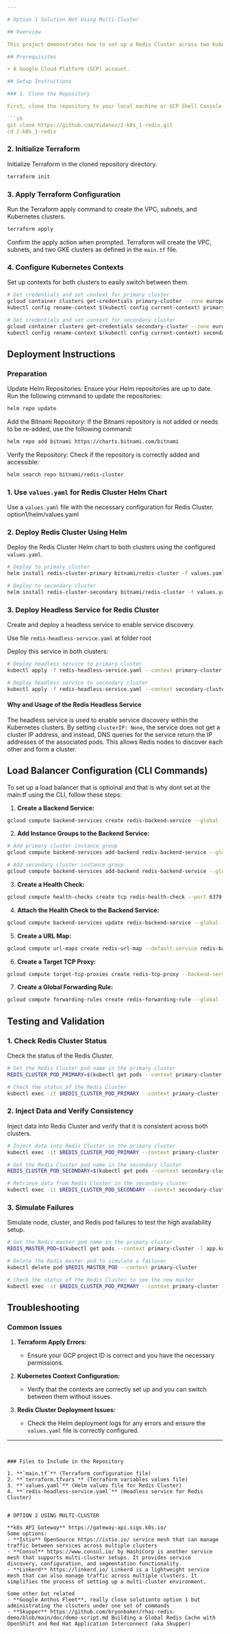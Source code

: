 ```yaml
---

# Option 1 Solution Not Using Multi-Cluster

## Overview

This project demonstrates how to set up a Redis Cluster across two Kubernetes clusters using Terraform and Helm on Google Cloud Platform (GCP). The goal is to deploy a Redis Cluster that spans two GKE clusters, ensuring high availability and data consistency.

## Prerequisites

- A Google Cloud Platform (GCP) account.

## Setup Instructions

### 1. Clone the Repository

First, clone the repository to your local machine or GCP Shell Console.

```sh
git clone https://github.com/Vidanez/2-k8s_1-redis.git
cd 2-k8s_1-redis
```

### 2. Initialize Terraform

Initialize Terraform in the cloned repository directory.

```sh
terraform init
```

### 3. Apply Terraform Configuration

Run the Terraform apply command to create the VPC, subnets, and Kubernetes clusters.

```sh
terraform apply
```

Confirm the apply action when prompted. Terraform will create the VPC, subnets, and two GKE clusters as defined in the `main.tf` file.

### 4. Configure Kubernetes Contexts

Set up contexts for both clusters to easily switch between them.

```sh
# Get credentials and set context for primary cluster
gcloud container clusters get-credentials primary-cluster --zone europe-west1
kubectl config rename-context $(kubectl config current-context) primary-cluster

# Get credentials and set context for secondary cluster
gcloud container clusters get-credentials secondary-cluster --zone europe-west1
kubectl config rename-context $(kubectl config current-context) secondary-cluster
```

## Deployment Instructions
### Preparation
Update Helm Repositories: Ensure your Helm repositories are up to date. Run the following command to update the repositories:
```sh
helm repo update
```
Add the Bitnami Repository: If the Bitnami repository is not added or needs to be re-added, use the following command:
```sh
helm repo add bitnami https://charts.bitnami.com/bitnami
```
Verify the Repository: Check if the repository is correctly added and accessible:
```sh
helm search repo bitnami/redis-cluster
```

### 1. Use `values.yaml` for Redis Cluster Helm Chart

Use a `values.yaml` file with the necessary configuration for Redis Cluster.
option1/helm/values.yaml

### 2. Deploy Redis Cluster Using Helm

Deploy the Redis Cluster Helm chart to both clusters using the configured `values.yaml`.

```sh
# Deploy to primary cluster
helm install redis-cluster-primary bitnami/redis-cluster -f values.yaml --kube-context primary-cluster

# Deploy to secondary cluster
helm install redis-cluster-secondary bitnami/redis-cluster -f values.yaml --kube-context secondary-cluster
```

### 3. Deploy Headless Service for Redis Cluster

Create and deploy a headless service to enable service discovery.

Use file `redis-headless-service.yaml` at folder root


Deploy this service in both clusters:

```sh
# Deploy headless service to primary cluster
kubectl apply -f redis-headless-service.yaml --context primary-cluster

# Deploy headless service to secondary cluster
kubectl apply -f redis-headless-service.yaml --context secondary-cluster
```

#### Why and Usage of the Redis Headless Service

The headless service is used to enable service discovery within the Kubernetes clusters. By setting `clusterIP: None`, the service does not get a cluster IP address, and instead, DNS queries for the service return the IP addresses of the associated pods. This allows Redis nodes to discover each other and form a cluster.

## Load Balancer Configuration (CLI Commands)

To set up a load balancer that is optioinal and that is why dont set at the main.tf using the CLI, follow these steps:

1. **Create a Backend Service:**

```sh
gcloud compute backend-services create redis-backend-service --global --protocol TCP
```

2. **Add Instance Groups to the Backend Service:**

```sh
# Add primary cluster instance group
gcloud compute backend-services add-backend redis-backend-service --global --instance-group=primary-cluster-group --instance-group-zone=europe-west1-b

# Add secondary cluster instance group
gcloud compute backend-services add-backend redis-backend-service --global --instance-group=secondary-cluster-group --instance-group-zone=europe-west1-b
```

3. **Create a Health Check:**

```sh
gcloud compute health-checks create tcp redis-health-check --port 6379
```

4. **Attach the Health Check to the Backend Service:**

```sh
gcloud compute backend-services update redis-backend-service --global --health-checks=redis-health-check
```

5. **Create a URL Map:**

```sh
gcloud compute url-maps create redis-url-map --default-service redis-backend-service
```

6. **Create a Target TCP Proxy:**

```sh
gcloud compute target-tcp-proxies create redis-tcp-proxy --backend-service=redis-backend-service
```

7. **Create a Global Forwarding Rule:**

```sh
gcloud compute forwarding-rules create redis-forwarding-rule --global --target-tcp-proxy=redis-tcp-proxy --ports=6379
```

## Testing and Validation

### 1. Check Redis Cluster Status

Check the status of the Redis Cluster.

```sh
# Get the Redis Cluster pod name in the primary cluster
REDIS_CLUSTER_POD_PRIMARY=$(kubectl get pods --context primary-cluster -l app.kubernetes.io/name=redis-cluster -o jsonpath="{.items.metadata.name}")

# Check the status of the Redis Cluster
kubectl exec -it $REDIS_CLUSTER_POD_PRIMARY --context primary-cluster -- redis-cli -c cluster nodes
```

### 2. Inject Data and Verify Consistency

Inject data into Redis Cluster and verify that it is consistent across both clusters.

```sh
# Inject data into Redis Cluster in the primary cluster
kubectl exec -it $REDIS_CLUSTER_POD_PRIMARY --context primary-cluster -- redis-cli -c set key "value"

# Get the Redis Cluster pod name in the secondary cluster
REDIS_CLUSTER_POD_SECONDARY=$(kubectl get pods --context secondary-cluster -l app.kubernetes.io/name=redis-cluster -o jsonpath="{.items.metadata.name}")

# Retrieve data from Redis Cluster in the secondary cluster
kubectl exec -it $REDIS_CLUSTER_POD_SECONDARY --context secondary-cluster -- redis-cli -c get key
```

### 3. Simulate Failures

Simulate node, cluster, and Redis pod failures to test the high availability setup.

```sh
# Get the Redis master pod name in the primary cluster
REDIS_MASTER_POD=$(kubectl get pods --context primary-cluster -l app.kubernetes.io/name=redis-cluster,role=master -o jsonpath="{.items.metadata.name}")

# Delete the Redis master pod to simulate a failover
kubectl delete pod $REDIS_MASTER_POD --context primary-cluster

# Check the status of the Redis Cluster to see the new master
kubectl exec -it $REDIS_CLUSTER_POD_PRIMARY --context primary-cluster -- redis-cli -c cluster nodes
```

## Troubleshooting

### Common Issues

1. **Terraform Apply Errors:**
   - Ensure your GCP project ID is correct and you have the necessary permissions.

2. **Kubernetes Context Configuration:**
   - Verify that the contexts are correctly set up and you can switch between them without issues.

3. **Redis Cluster Deployment Issues:**
   - Check the Helm deployment logs for any errors and ensure the `values.yaml` file is correctly configured.

---
```


### Files to Include in the Repository

1. **`main.tf`** (Terraform configuration file)
2. **`terraform.tfvars`** (Terraform variables values file)
3. **`values.yaml`** (Helm values file for Redis Cluster)
4. **`redis-headless-service.yaml`** (Headless service for Redis Cluster)


# OPTION 2 USING MULTI-CLUSTER 

**k8s API Gateway** https://gateway-api.sigs.k8s.io/
Some options:
- **Istio** OpenSource https://istio.io/ service mesh that can manage traffic between services across multiple clusters
- **Consul** https://www.consul.io/ by HashiCorp is another service mesh that supports multi-cluster setups. It provides service discovery, configuration, and segmentation functionality.
- **Linkerd** https://linkerd.io/ Linkerd is a lightweight service mesh that can also manage traffic across multiple clusters. It simplifies the process of setting up a multi-cluster environment.

Some other but related
- **Google Anthos Fleet**, really close solutionto option 1 but administrating the clsuters under one set of commands
- **Skupper** https://github.com/bryonbaker/rhai-redis-demo/blob/main/doc/demo-script.md Building a Global Redis Cache with OpenShift and Red Hat Application Interconnect (aka Skupper)

